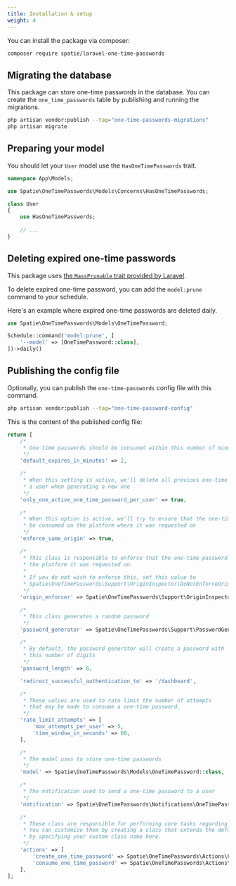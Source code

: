 ```yaml
---
title: Installation & setup
weight: 4
---
```


You can install the package via composer:

```bash
composer require spatie/laravel-one-time-passwords
```

## Migrating the database

This package can store one-time passwords in the database. You can create the `one_time_passwords` table by publishing and running the migrations.

```bash
php artisan vendor:publish --tag="one-time-passwords-migrations"
php artisan migrate
```

## Preparing your model

You should let your `User` model use the `HasOneTimePasswords` trait.

```php
namespace App\Models;

use Spatie\OneTimePasswords\Models\Concerns\HasOneTimePasswords;

class User
{
    use HasOneTimePasswords;
    
    // ...
}
```

## Deleting expired one-time passwords

This package uses [the `MassPrunable` trait provided by Laravel](https://laravel.com/docs/12.x/eloquent#pruning-models).

To delete expired one-time password, you can add the `model:prune` command to your schedule.

Here's an example where expired one-time passwords are deleted daily.

```php
use Spatie\OneTimePasswords\Models\OneTimePassword;

Schedule::command('model:prune', [
    '--model' => [OneTimePassword::class],
])->daily()
```

## Publishing the config file

Optionally, you can publish the `one-time-passwords` config file with this command.

```bash
php artisan vendor:publish --tag="one-time-password-config"
```

This is the content of the published config file:

```php
return [
    /*
     * One time passwords should be consumed within this number of minutes
     */
    'default_expires_in_minutes' => 2,

    /*
     * When this setting is active, we'll delete all previous one-time passwords for
     * a user when generating a new one
     */
    'only_one_active_one_time_password_per_user' => true,

    /*
     * When this option is active, we'll try to ensure that the one-time password can only
     * be consumed on the platform where it was requested on
     */
    'enforce_same_origin' => true,

    /*
     * This class is responsible to enforce that the one-time password can only be consumed on
     * the platform it was requested on.
     *
     * If you do not wish to enforce this, set this value to
     * Spatie\OneTimePasswords\Support\OriginInspector\DoNotEnforceOrigin
     */
    'origin_enforcer' => Spatie\OneTimePasswords\Support\OriginInspector\DefaultOriginEnforcer::class,

    /*
     * This class generates a random password
     */
    'password_generator' => Spatie\OneTimePasswords\Support\PasswordGenerators\NumericOneTimePasswordGenerator::class,

    /*
     * By default, the password generator will create a password with
     * this number of digits
     */
    'password_length' => 6,

    'redirect_successful_authentication_to' => '/dashboard',

    /*
     * These values are used to rate limit the number of attempts
     * that may be made to consume a one-time password.
     */
    'rate_limit_attempts' => [
        'max_attempts_per_user' => 5,
        'time_window_in_seconds' => 60,
    ],

    /*
     * The model uses to store one-time passwords
     */
    'model' => Spatie\OneTimePasswords\Models\OneTimePassword::class,

    /*
     * The notification used to send a one-time password to a user
     */
    'notification' => Spatie\OneTimePasswords\Notifications\OneTimePasswordNotification::class,

    /*
     * These class are responsible for performing core tasks regarding one-time passwords.
     * You can customize them by creating a class that extends the default, and
     * by specifying your custom class name here.
     */
    'actions' => [
        'create_one_time_password' => Spatie\OneTimePasswords\Actions\CreateOneTimePasswordAction::class,
        'consume_one_time_password' => Spatie\OneTimePasswords\Actions\ConsumeOneTimePasswordAction::class,
    ],
];
```
